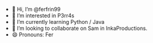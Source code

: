 - 👋 Hi, I’m @ferfrin99
- 👀 I’m interested in P3rr4s
- 🌱 I’m currently learning Python / Java
- 💞️ I’m looking to collaborate on Sam in InkaProductions.
- 😄 Pronouns: Fer

<!---
ferfrin99/ferfrin99 is a ✨ special ✨ repository because its `README.md` (this file) appears on your GitHub profile.
You can click the Preview link to take a look at your changes.
--->
